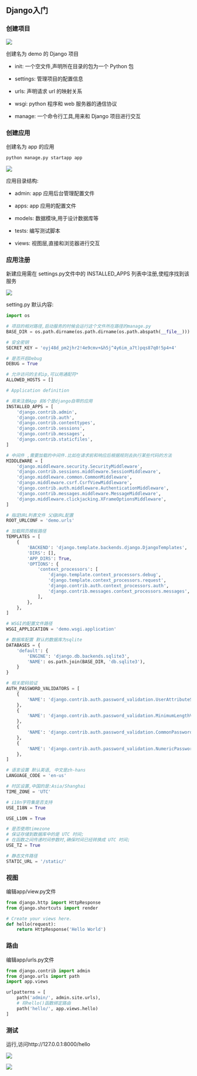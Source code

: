 <!--
 * @Description: 
 * @Version: 1.0
 * @Author: DaLao
 * @Email: dalao_li@163.com
 * @Date: 2022-02-13 19:00:24
 * @LastEditors: DaLao
 * @LastEditTime: 2022-07-03 00:51:25
-->

## Django入门


### 创建项目

![](https://cdn.hurra.ltd/img/20200801113226.png)

创建名为 demo 的 Django 项目

- init: 一个空文件,声明所在目录的包为一个 Python 包

- settings: 管理项目的配置信息

- urls: 声明请求 url 的映射关系

- wsgi: python 程序和 web 服务器的通信协议

- manage: 一个命令行工具,用来和 Django 项目进行交互



### 创建应用

创建名为 app 的应用

```py
python manage.py startapp app
```

![](https://cdn.hurra.ltd/img/20200801112336.png)

应用目录结构:

- admin: app 应用后台管理配置文件

- apps: app 应用的配置文件

- models: 数据模块,用于设计数据库等

- tests: 编写测试脚本

- views: 视图层,直接和浏览器进行交互


### 应用注册

新建应用需在 settings.py文件中的 INSTALLED_APPS 列表中注册,使程序找到该服务

![](https://cdn.hurra.ltd/img/20200801112631.png)

setting.py 默认内容:

```py
import os

# 项目的相对路径,启动服务的时候会运行这个文件所在路径的manage.py
BASE_DIR = os.path.dirname(os.path.dirname(os.path.abspath(__file__)))

# 安全密钥
SECRET_KEY = 'oyj48d_pm2jhr2!4e9cmv+&h5j^4y6im_a7t)pqs87q0!5p4+4'

# 是否开启Debug
DEBUG = True

# 允许访问的主机ip,可以用通配符*
ALLOWED_HOSTS = []

# Application definition

# 用来注册App 前6个是django自带的应用
INSTALLED_APPS = [
    'django.contrib.admin',
    'django.contrib.auth',
    'django.contrib.contenttypes',
    'django.contrib.sessions',
    'django.contrib.messages',
    'django.contrib.staticfiles',
]

# 中间件 ,需要加载的中间件.比如在请求前和响应后根据规则去执行某些代码的方法
MIDDLEWARE = [
    'django.middleware.security.SecurityMiddleware',
    'django.contrib.sessions.middleware.SessionMiddleware',
    'django.middleware.common.CommonMiddleware',
    'django.middleware.csrf.CsrfViewMiddleware',
    'django.contrib.auth.middleware.AuthenticationMiddleware',
    'django.contrib.messages.middleware.MessageMiddleware',
    'django.middleware.clickjacking.XFrameOptionsMiddleware',
]

# 指定URL列表文件 父级URL配置
ROOT_URLCONF = 'demo.urls'

# 加载网页模板路径
TEMPLATES = [
    {
        'BACKEND': 'django.template.backends.django.DjangoTemplates',
        'DIRS': [],
        'APP_DIRS': True,
        'OPTIONS': {
            'context_processors': [
                'django.template.context_processors.debug',
                'django.template.context_processors.request',
                'django.contrib.auth.context_processors.auth',
                'django.contrib.messages.context_processors.messages',
            ],
        },
    },
]

# WSGI的配置文件路径
WSGI_APPLICATION = 'demo.wsgi.application'

# 数据库配置 默认的数据库为sqlite
DATABASES = {
    'default': {
        'ENGINE': 'django.db.backends.sqlite3',
        'NAME': os.path.join(BASE_DIR, 'db.sqlite3'),
    }
}

# 相关密码验证
AUTH_PASSWORD_VALIDATORS = [
    {
        'NAME': 'django.contrib.auth.password_validation.UserAttributeSimilarityValidator',
    },
    {
        'NAME': 'django.contrib.auth.password_validation.MinimumLengthValidator',
    },
    {
        'NAME': 'django.contrib.auth.password_validation.CommonPasswordValidator',
    },
    {
        'NAME': 'django.contrib.auth.password_validation.NumericPasswordValidator',
    },
]

# 语言设置 默认英语, 中文是zh-hans
LANGUAGE_CODE = 'en-us'

# 时区设置,中国的是:Asia/Shanghai
TIME_ZONE = 'UTC'

# i18n字符集是否支持
USE_I18N = True

USE_L10N = True

# 是否使用timezone
# 保证存储到数据库中的是 UTC 时间;
# 在函数之间传递时间参数时,确保时间已经转换成 UTC 时间;
USE_TZ = True

# 静态文件路径
STATIC_URL = '/static/'
```


### 视图

编辑app/view.py文件

```py
from django.http import HttpResponse
from django.shortcuts import render

# Create your views here.
def hello(request):
    return HttpResponse('Hello World')
```


### 路由

编辑app/urls.py文件

```py
from django.contrib import admin
from django.urls import path
import app.views

urlpatterns = [
    path('admin/', admin.site.urls),
    # 将hello()函数绑定路由
    path('hello/', app.views.hello)
]
```


### 测试

运行,访问http://127.0.0.1:8000/hello

![](https://cdn.hurra.ltd/img/20200801113106.png)

![](https://cdn.hurra.ltd/img/20200801113140.png)



